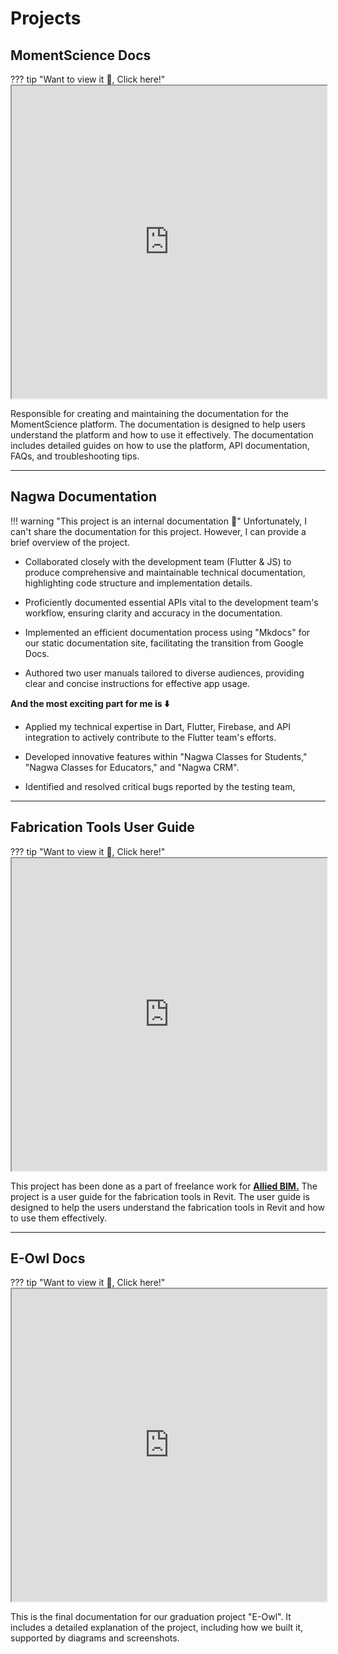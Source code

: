 # **Projects**

## **MomentScience Docs**

??? tip "Want to view it 👀, Click here!"
    <iframe src="https://docs.momentscience.com/" width="100%" height="500px"></iframe>

Responsible for creating and maintaining the documentation for the MomentScience platform. The documentation is designed to help users understand the platform and how to use it effectively. The documentation includes detailed guides on how to use the platform, API documentation, FAQs, and troubleshooting tips.

---

## **Nagwa Documentation**

!!! warning "This project is an internal documentation 🤫"
    Unfortunately, I can't share the documentation for this project. However, I can provide a brief overview of the project.

- Collaborated closely with the development team (Flutter & JS) to produce comprehensive and maintainable technical documentation, highlighting code structure and implementation details.

- Proficiently documented essential APIs vital to the development team's workflow, ensuring clarity and accuracy in the documentation.

- Implemented an efficient documentation process using "Mkdocs" for our static documentation site, facilitating the transition from Google Docs.

- Authored two user manuals tailored to diverse audiences, providing clear and concise instructions for effective app usage.

**And the most exciting part for me is ⬇️**

- Applied my technical expertise in Dart, Flutter, Firebase, and API integration to actively contribute to the Flutter team's efforts.

- Developed innovative features within "Nagwa Classes for Students," "Nagwa Classes for Educators," and "Nagwa CRM".

- Identified and resolved critical bugs reported by the testing team,

---

##  **Fabrication Tools User Guide**

??? tip "Want to view it 👀, Click here!"
    <iframe src="https://docs.alliedbim.com/FabricationTools.html" width="100%" height="500px"></iframe> 

This project has been done as a part of freelance work for <a href="https://alliedbim.com/">__Allied BIM.__</a> The project is a user guide for the fabrication tools in Revit. The user guide is designed to help the users understand the fabrication tools in Revit and how to use them effectively.

---

## **E-Owl Docs**

??? tip "Want to view it 👀, Click here!"
    <iframe src="https://docs.google.com/document/d/1OSpxKNEzcEtfDCzFs2u9OK0KHP67kRL9Fq17gGUlhrI/edit" width="100%" height="500px"></iframe>

This is the final documentation for our graduation project "E-Owl". It includes a detailed explanation of the project, including how we built it, supported by diagrams and screenshots.
